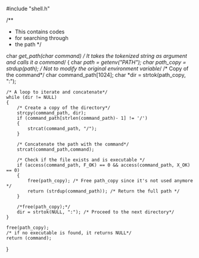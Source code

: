 #include "shell.h"

/**
 * This contains codes
 * for searching through
 * the path 
 */

char *get_path(char *command) /* It takes the tokenized string as argument and calls it a command*/
{
    char *path = getenv("PATH");
    char *path_copy = strdup(path); /* Not to modify the original environment variable*/
    /* Copy of the command*/
    char command_path[1024];
    char *dir = strtok(path_copy, ":");

    /* A loop to iterate and concatenate*/
    while (dir != NULL)
    {
        /* Create a copy of the directory*/
        strcpy(command_path, dir);
        if (command_path[strlen(command_path)- 1] != '/')
        {
            strcat(command_path, "/");
        }

        /* Concatenate the path with the command*/
        strcat(command_path,command);

        /* Check if the file exists and is executable */
        if (access(command_path, F_OK) == 0 && access(command_path, X_OK) == 0)
        {
            free(path_copy); /* Free path_copy since it's not used anymore */
            return (strdup(command_path)); /* Return the full path */
        }

        /*free(path_copy);*/
        dir = strtok(NULL, ":"); /* Proceed to the next directory*/
    }

    free(path_copy);
    /* if no executable is found, it returns NULL*/
    return (command);
}